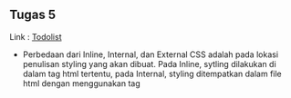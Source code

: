 ## Tugas 5
Link :  [Todolist](https://rikzapbp2.herokuapp.com/todolist)
-  Perbedaan dari Inline, Internal, dan External CSS adalah pada lokasi penulisan styling yang akan dibuat. Pada Inline, sytling dilakukan di dalam tag html tertentu,  pada Internal, styling ditempatkan dalam file html dengan menggunakan tag <style>, sementara External,  styling dibuat pada file yang berbeda di luar file html yang akan diubah.
Beberapa tag yang saya ketahui dan banyak gunakan dalam tugas ini yaitu:
 - Untuk text : `<a>` untuk text yang dapat me-refer ke suatu link, `<b>` text yang ditampilkan dalam bold, `<td>` suatu cell dalam tabel, `<th>` header suatu tabel.
 - `<form>` membuat suatu form, `<input>` menerima input untuk form
  
Beberapa selector:
  - Inline styles : styling dalam tag <style>
  - ID selector : melakukan styling pada element yang memiliki id tertentu, id bersifat unik sehingga hanya bisa merujuk pada satu id khusus.
  - Class selector : melakukan styling pada suatu class, class tidak unik seperti id sehingga bisa dilakukan styling ke banyak class sekaligus
  - Element selector : melakukan styling pada setiap element dengan tag tertentu.

Pada tugas kali ini saya berfokus untuk memperindah tampilan pada halaman utama todolist. Yang pertama saya lakukan adalah membuat static file untuk melakukan styling eksternal. Lalu saya menerapkan navbar dengan menggunakan bootstrap seperti pada tutorial sebelumnya dan melakukan styling pada beberapa komponen di file style.css. Selanjutnya saya mencari beberapa referensi mengenai tampilan card seperti pada link [Ini](https://getbootstrap.com/docs/5.0/components/card/) lalu menerapkannya secara internal di file html.
 
 
## Tugas 4
Link :  [Todolist](https://rikzapbp2.herokuapp.com/todolist)
- `{% csrf_token %}` berfungsi untuk mencegah terjadinya serangan Cross Site Request Forgery (CSRF), yaitu serangan berupa request palsu yang tidak diinginkan oleh user.  Cara kerja csrf token yaitu dengan membuat suatu token dari server-side yang akan selalu dicek ketika user melakukan request. Jika suatu request tidak memiliki token tadi maka request tersebut tidak akan dieksekusi. Jika kita tidak menggunakan `{% csrf_token %}` maka CSRF attack bisa terjadi dan keamanan user dan web itu sendiri tidak terjamin.

- Form dapat dibuat tanpa menggunakan `{{ form.as_table }}`. Untuk membuat form secara manual, kita perlu mendefinisikan terlebih dahulu url untuk mengirim data dan method yang akan digunakan yaitu GET atau POST dalam tag `<form>`. Selanjutnya kita bisa membuat elemen-elemen lainnya untuk menerima input atau memberi label/nama.


- Alur datanya berawal dari request user. Setelah menerima request server akan menampilkan file html yang memiliki form di dalamnya. User dapat mengisi form tersebut dan mengirimkan request lagi ke server. Request yang dikirim akan dijalankan sesuai URL untuk mengirim data dan method yg digunakan(GET/POST). Setelah itu data yang dikirimkan akan diproses untuk disimpan ke database dan/atau untuk menampilkan halaman baru. Jika terjadi perubahan data pada database maka html akan menampilkan halaman yang telah diperbarui ke user.

Hal yang pertama saya lakukan adalah menjalankan fungsi `startapp` untuk membuat folder baru yaitu "todolist". Selanjutnya mengatur routing pada urls di project_django dan todolist. Lalu membuat models yaitu Task dengan attribute pengguna, tanggal, judul dan deskripsi serta melakukan makemigrations dan migrate. Selanjutnya saya mengimplementasikan form untuk login, registrasi dan logout sesuai dengan yang telah dipelajari pada tutorial sebelumnya. Lalu saya membuat file todolist.html dan mengatur tampilan web dengan menambahkan tabel serta beberapa label dan tombol. Membuat file create_task.html untuk menerima input berupa judul dan deskripsi serta menambahkan fungsi create_task pada views.py untuk menjalankan dan menyimpan data. Lalu saya menambahkan kolom sebagai status mengerjakan dan tombol untuk ubah status tersebut pada file html. 

---
## Tugas 3
Link :  [HTML](https://rikzapbp2.herokuapp.com/mywatchlist/html) -- [XML](https://rikzapbp2.herokuapp.com/mywatchlist/xml) -- [JSON](https://rikzapbp2.herokuapp.com/mywatchlist/json)

- Html digunakan untuk menyajikan data yang telah terstruktur ke halaman web. Sementara xml dan json digunakan untuk menyimpan dan mengirim data dari dan ke database. Perbedaan yang paling terlihat adalah cara menulis kode yang berbeda seperti untuk merepresentasukan suatu object. Json menggunakan data structure berupa map yang memiliki key dan value sedangkan xml menggunakan structrure tree dengan menggunakan tag sama seperti html. Kelebihan json yaitu lebih mudah dibaca dan lebih cepat dijalankan dibanding xml. Sementara kelebihan xml yaitu bisa menggunakan array dan lebih secured.

- Data delivery diperlukan agar data yang ada di database kita dapat ditampilkan ke web(platform) sehingga bisa dilihat oleh orang yang kita tuju(pengguna). Data yang ingin kita tampilkan pasti akan berubah sesuai perubahan kondisi dan permintaan pengguna. Dengan adanya data delivery, data yang akan ditampilkan dapat disesuaikan dengan permintaan sehingga tidak semua data yang ada di database perlu ditampilkan dan bisa menghemat waktu. 

Dalam mengerjakan tugas 3 ini, hal yang pertama saya lakukan adalah menjalankan command 
`python manage.py startapp mywatchlist` Tujuannya adalah untuk membuat folder untuk app mywatchlist secara otomatis. Selanjutanya saya mengatur urls pada folder project_django untuk routing ke app yg baru dibuat. Lalu dilanjutkan dengan mengatur MVT, yaitu pada models.py saya menambahkan MovieWatchList dengan judul, status_watched, rating, release_date, dan review sebagi attribute. Lalu saya melakukan migration untuk memasukan models tersebut. Pada views.py saya membuat fungsi show_watchlist untuk mengirim data ke template. Selanjutnya saya membuat file watchlist.html untuk menampilkan data. Data yang akan ditampilkan yaitu berupa film-film yang mau atau sudag saya tonton. Untuk menambahkannya saya membuat file initial_watchlist_data.json dan memasukan nama dan atribut lainnya secara manual. Setelahnya saya menjalankan command `python manage.py loaddata initial_wishlist_data.json` untuk memasukkan data. Langkah selanjutnya sama seperti pada tutorial saya menambahkan fungsi show_xml dan show_json dan mengatur routingnya. Lalu saya menambahkan fungsi test. Untuk melengkapi bagian bonus, saya menambahkan variabel untuk menghitung jumlah film yang ditonton dan mengatur if else statement pada views.py dan watchlist.html untuk menghandle kondisi yang benar. Pada file html juga saya mengubah linknya menjadi bentuk hyperlinkagar lebih mudah digunakan.

Postman:
![tug3pbp1](https://user-images.githubusercontent.com/112408954/191659509-235ac930-8b0e-4a7e-b4dd-da54c43117d0.PNG)


![tug3pbp2](https://user-images.githubusercontent.com/112408954/191659527-35f88c08-95d4-4eb3-be93-4048c0931627.PNG)


![tug3pbp3](https://user-images.githubusercontent.com/112408954/191659540-5b156310-d850-4e91-861c-b06cbdb1da4c.PNG)

---

## Tugas 2

Link app yang telah di deploy:
[KATALOG](https://rikzapbp2.herokuapp.com/katalog/)

Penjelasan:
![Mind map](https://user-images.githubusercontent.com/112408954/190227677-a70cc712-dad4-4eff-a6e0-1ed17b4c35c1.png)

Virtual environment adalah lingkungan virtual yang terpisah dari host OS. Setiap project sebaiknya dibuat dengan menerapkan virtual environment, karena tiap project mungkin saja memiliki keperluan package atau dependency yang berbeda. Jika kita tidak menggunakan virtual environment, maka ketika kita menginstall atau menghapus suatu dependency yang diperlukan oleh salah satu project terhapus sehingga project tersebut tidak bisa di-run.  Oleh sebab itu virtual environment digunakan agar package dan dependency dari project yang berbeda tidak akan bertabrakan dan mengganggu satu sama lain. 

Untuk mengerjakan tugas ini saya banyak mengambil referensi dari tutorial 1, yang pertama saya lakukan adalah membuat fungsi yang bernama show_katalog yang mengambil data dari models.py dan menyimpan data berupa nama, npm dan barang katalog dari object CatalogItem di file models.py dalam suatu dictionary bernama context. Lalu fungsi tersebut akan memanggil fungsi render() dengan parameter berupa request, nama template html dan dictionary "context". Fungsi render tadi akan mengirimkan data-data tersebut ke template untuk digabungkan menjadi file html. Selanjutnya pada file urls.py, saya menambahkan path baru sebagai mapping ke app katalog. Setelah selesai saya melanjutkan untuk deploy ke heroku. Hal yang pertama saya lakukan adalah memastikan file Procfile telah ada. Selanjutnya saya menambahkan dua repository secret yaitu HEROKU_APP_KEY dan HEROKU_APP_NAME agar proses deploy bisa dijalankan. Setelahnya proses deploy akan berlangsung secara otomatis. 
